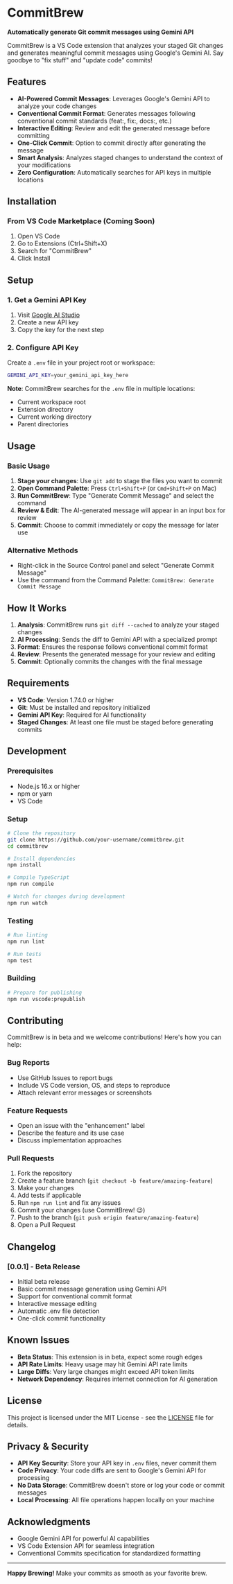 # CommitBrew

**Automatically generate Git commit messages using Gemini API**

CommitBrew is a VS Code extension that analyzes your staged Git changes and generates meaningful commit messages using Google's Gemini AI. Say goodbye to "fix stuff" and "update code" commits!

## Features

- **AI-Powered Commit Messages**: Leverages Google's Gemini API to analyze your code changes
- **Conventional Commit Format**: Generates messages following conventional commit standards (feat:, fix:, docs:, etc.)
- **Interactive Editing**: Review and edit the generated message before committing
- **One-Click Commit**: Option to commit directly after generating the message
- **Smart Analysis**: Analyzes staged changes to understand the context of your modifications
- **Zero Configuration**: Automatically searches for API keys in multiple locations

## Installation

### From VS Code Marketplace (Coming Soon)
1. Open VS Code
2. Go to Extensions (Ctrl+Shift+X)
3. Search for "CommitBrew"
4. Click Install

## Setup

### 1. Get a Gemini API Key
1. Visit [Google AI Studio](https://aistudio.google.com/app/apikey)
2. Create a new API key
3. Copy the key for the next step

### 2. Configure API Key
Create a `.env` file in your project root or workspace:

```bash
GEMINI_API_KEY=your_gemini_api_key_here
```

**Note**: CommitBrew searches for the `.env` file in multiple locations:
- Current workspace root
- Extension directory
- Current working directory
- Parent directories

## Usage

### Basic Usage
1. **Stage your changes**: Use `git add` to stage the files you want to commit
2. **Open Command Palette**: Press `Ctrl+Shift+P` (or `Cmd+Shift+P` on Mac)
3. **Run CommitBrew**: Type "Generate Commit Message" and select the command
4. **Review & Edit**: The AI-generated message will appear in an input box for review
4. **Commit**: Choose to commit immediately or copy the message for later use

### Alternative Methods
- Right-click in the Source Control panel and select "Generate Commit Message"
- Use the command from the Command Palette: `CommitBrew: Generate Commit Message`

## How It Works

1. **Analysis**: CommitBrew runs `git diff --cached` to analyze your staged changes
2. **AI Processing**: Sends the diff to Gemini API with a specialized prompt
3. **Format**: Ensures the response follows conventional commit format
4. **Review**: Presents the generated message for your review and editing
5. **Commit**: Optionally commits the changes with the final message

## Requirements

- **VS Code**: Version 1.74.0 or higher
- **Git**: Must be installed and repository initialized
- **Gemini API Key**: Required for AI functionality
- **Staged Changes**: At least one file must be staged before generating commits

## Development

### Prerequisites
- Node.js 16.x or higher
- npm or yarn
- VS Code

### Setup
```bash
# Clone the repository
git clone https://github.com/your-username/commitbrew.git
cd commitbrew

# Install dependencies
npm install

# Compile TypeScript
npm run compile

# Watch for changes during development
npm run watch
```

### Testing
```bash
# Run linting
npm run lint

# Run tests
npm test
```

### Building
```bash
# Prepare for publishing
npm run vscode:prepublish
```

## Contributing

CommitBrew is in beta and we welcome contributions! Here's how you can help:

### Bug Reports
- Use GitHub Issues to report bugs
- Include VS Code version, OS, and steps to reproduce
- Attach relevant error messages or screenshots

### Feature Requests
- Open an issue with the "enhancement" label
- Describe the feature and its use case
- Discuss implementation approaches

### Pull Requests
1. Fork the repository
2. Create a feature branch (`git checkout -b feature/amazing-feature`)
3. Make your changes
4. Add tests if applicable
5. Run `npm run lint` and fix any issues
6. Commit your changes (use CommitBrew! 😉)
7. Push to the branch (`git push origin feature/amazing-feature`)
8. Open a Pull Request

## Changelog

### [0.0.1] - Beta Release
- Initial beta release
- Basic commit message generation using Gemini API
- Support for conventional commit format
- Interactive message editing
- Automatic .env file detection
- One-click commit functionality

## Known Issues

- **Beta Status**: This extension is in beta, expect some rough edges
- **API Rate Limits**: Heavy usage may hit Gemini API rate limits
- **Large Diffs**: Very large changes might exceed API token limits
- **Network Dependency**: Requires internet connection for AI generation

## License

This project is licensed under the MIT License - see the [LICENSE](LICENSE) file for details.

## Privacy & Security

- **API Key Security**: Store your API key in `.env` files, never commit them
- **Code Privacy**: Your code diffs are sent to Google's Gemini API for processing
- **No Data Storage**: CommitBrew doesn't store or log your code or commit messages
- **Local Processing**: All file operations happen locally on your machine

## Acknowledgments

- Google Gemini API for powerful AI capabilities
- VS Code Extension API for seamless integration
- Conventional Commits specification for standardized formatting

---

**Happy Brewing!** Make your commits as smooth as your favorite brew.